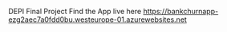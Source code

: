 DEPI Final Project
Find the App live here https://bankchurnapp-ezg2aec7a0fdd0bu.westeurope-01.azurewebsites.net
